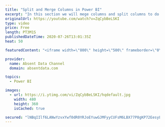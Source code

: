 ```yaml
---
title: "Split and Merge Columns in Power BI"
excerpt: "In this section we will mege columns and split columns to do a depper level of analysis"
originalUrl: https://youtube.com/watch?v=ZqCybBeLSKI
type: video
price: Free
length: PT3M1S
publishedDateTime: 2020-07-26T13:01:35Z
heat: 50

featuredContent: "<iframe width=\"800\" height=\"500\" frameborder=\"0\" src=\"https://www.youtube.com/embed/ZqCybBeLSKI\" allow=\"accelerometer; autoplay; encrypted-media; gyroscope; picture-in-picture\" allowfullscreen></iframe>"

provider:
  name: Absent Data Channel
  domain: absentdata.com

topics:
  - Power BI

images:
  - url: https://i.ytimg.com/vi/ZqCybBeLSKI/hqdefault.jpg
    width: 480
    height: 360
    isCached: true

secured: "lNBqIIlf6LANwYzvxYwf0dR0YRJoEYuwGJMFyyCUFsM6LBX77P8gKP72EesyLs4P8lB6Cz4wc7snk4xbBUL0aVJqA8poX1uz7gLlEDZAOJcCPdaaTzVVUKTxjbkKSMLlWAKxr5RjCoRMC7aZRzzCoplELlwBnZAqiFLOkiPCsoOwZyJI3L75KTGTZH/DmhL3IatMLDF9InsyQ7psT6SmgR6woYkmw84U7+1kkoky6rijeTT6Gxqq9xFPOHWJn5ILUOVoG95jyP7v2WfCMsj6fhU8VJmfSEAViA6m2WFBvDmelWXiO1oGywzMT4F0+dBn0+ly3+CCYQYMPEDVLByXpkEsHL96We3SB/cg7gka8qG4JvhejhXTo2IApnZO0Jt8JA40ocHMiNyMCi7ZfKu0nbQ3aRlENhG7Qo7umlgW0FM=;cIQKRhCCPPsTbLag72d6fg=="
---
```


